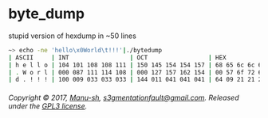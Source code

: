 # byte_dump
stupid version of hexdump in ~50 lines


```bash
~> echo -ne 'hello\x0World\t!!!'|./bytedump
| ASCII     | INT                 | OCT                 | HEX            |
| h e l l o | 104 101 108 108 111 | 150 145 154 154 157 | 68 65 6c 6c 6f |
| . W o r l | 000 087 111 114 108 | 000 127 157 162 154 | 00 57 6f 72 6c |
| d . ! ! ! | 100 009 033 033 033 | 144 011 041 041 041 | 64 09 21 21 21 |

```
###### Copyright © 2017, [Manu-sh](https://github.com/Manu-sh), s3gmentationfault@gmail.com. Released under the [GPL3 license](LICENSE).
